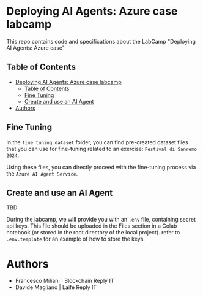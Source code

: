 #  Deploying AI Agents: Azure case labcamp
This repo contains code and specifications about the LabCamp "Deploying AI Agents: Azure case" 

## Table of Contents

- [Deploying AI Agents: Azure case labcamp](#deploying-ai-agents-azure-case-labcamp)
  - [Table of Contents](#table-of-contents)
  - [Fine Tuning](#fine-tuning)
  - [Create and use an AI Agent](#create-and-use-an-ai-agent)
- [Authors](#authors)


## Fine Tuning

In the `fine tuning dataset` folder, you can find pre-created dataset files that you can use for fine-tuning related to an exercise: `Festival di Sanremo 2024`.

Using these files, you can directly proceed with the fine-tuning process via the `Azure AI Agent Service`.

## Create and use an AI Agent

TBD

During the labcamp, we will provide you with an `.env` file, containing secret api keys. This file should be uploaded in the Files section in a Colab notebook (or stored in the root directory of the local project). refer to `.env.template` for an example of how to store the keys.

# Authors

- Francesco Miliani | Blockchain Reply IT
- Davide Magliano | Laife Reply IT
